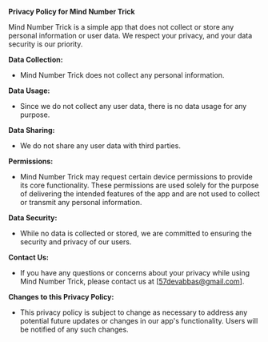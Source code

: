**Privacy Policy for Mind Number Trick**

Mind Number Trick is a simple app that does not collect or store any personal information or user data. We respect your privacy, and your data security is our priority.

**Data Collection:**
- Mind Number Trick does not collect any personal information.

**Data Usage:**
- Since we do not collect any user data, there is no data usage for any purpose.

**Data Sharing:**
- We do not share any user data with third parties.

**Permissions:**
- Mind Number Trick may request certain device permissions to provide its core functionality. These permissions are used solely for the purpose of delivering the intended features of the app and are not used to collect or transmit any personal information.

**Data Security:**
- While no data is collected or stored, we are committed to ensuring the security and privacy of our users.

**Contact Us:**
- If you have any questions or concerns about your privacy while using Mind Number Trick, please contact us at [57devabbas@gmail.com].

**Changes to this Privacy Policy:**
- This privacy policy is subject to change as necessary to address any potential future updates or changes in our app's functionality. Users will be notified of any such changes.

